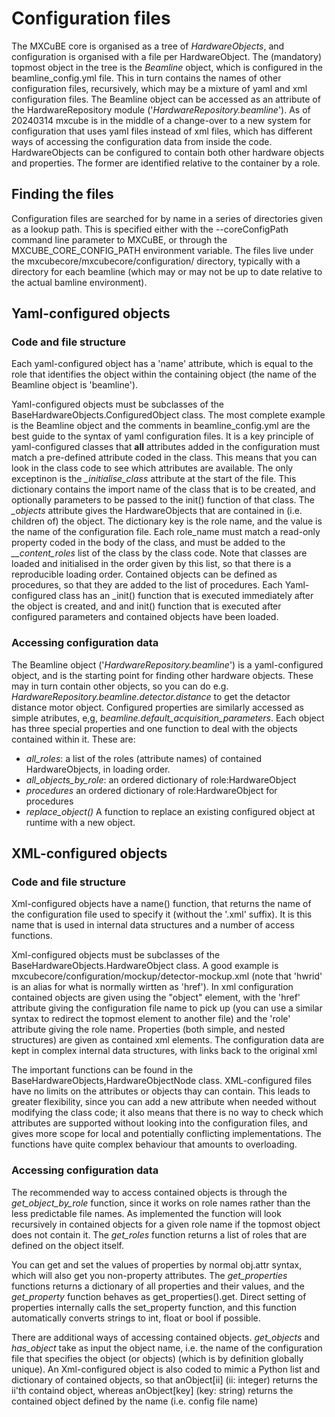 # Configuration files

The MXCuBE core is organised as a tree of *HardwareObjects*, and configuration is organised with a file per HardwareObject. The (mandatory) topmost object in the tree is the *Beamline* object, which is configured in the beamline_config.yml file. This in turn contains the names of other configuration files, recursively, which may be a mixture of yaml and xml configuration files. The Beamline object can be accessed as an attribute of the HardwareRepository module ('*HardwareRepository.beamline*'). As of 20240314 mxcube is in the middle of a change-over to a new system for configuration that uses yaml files instead of xml files, which has different ways of accessing the configuration data from inside the code.
HardwareObjects can be configured to contain both other hardware objects and properties. The former are identified relative to the container by a role.

## Finding the files
Configuration files are searched for by name in a series of directories given as a lookup path. This is specified either with the --coreConfigPath command line parameter to MXCuBE, or through the MXCUBE_CORE_CONFIG_PATH environment variable. The files live under the mxcubecore/mxcubecore/configuration/ directory, typically with a directory for each beamline (which may or may not be up to date relative to the actual bamline environment).

## Yaml-configured objects
### Code and file structure
Each yaml-configured object has a 'name' attribute, which is equal to the role that identifies the object within the containing object (the name of the Beamline object is 'beamline').

Yaml-configured objects must be subclasses of the BaseHardwareObjects.ConfiguredObject class. The most complete example is the Beamline object and the comments in beamline_config.yml are the best guide to the syntax of yaml configuration files. It is a key principle of yaml-configured classes that **all** attributes added in the configuration must match a pre-defined attribute coded in the class. This means that you can look in the class code to see which attributes are  available.  The only exceptinon is the *_initialise_class* attribute at the start of the file. This dictionary contains the import name of the class that is to be created, and optionally parameters to be passed to the init() function of that class. The *_objects* attribute gives the HardwareObjects that are contained in (i.e. children of) the object. The dictionary key is the role name, and the value is the name of the configuration file. Each role_name must match a read-only property coded in the body of the class, and must be added to the *__content_roles* list of the class by the class code. Note that classes are loaded and initialised in the order given by this list, so that there is a reproducible loading order. Contained objects can be defined as procedures, so that they are added to the list of procedures. Each Yaml-configured class has an _init() function that is executed immediately after the object is created, and and init() function that is executed after configured parameters and contained objects have been loaded.

### Accessing configuration data
The Beamline object ('*HardwareRepository.beamline*') is a yaml-configured object, and is the starting point for finding other hardware objects. These may in turn contain other objects, so you can do e.g. *HardwareRepository.beamline.detector.distance* to get the detactor distance motor object. Configured properties are similarly accessed as simple atributes, e,g,  *beamline.default_acquisition_parameters*. Each object has three special properties and one function to deal with the objects contained within it. These are:

- *all_roles*: a list of the roles (attribute names) of contained HardwareObjects, in loading order.
- *all_objects_by_role*: an ordered dictionary of role:HardwareObject
- *procedures* an ordered dictionary of role:HardwareObject for procedures
- *replace_object()* A function to replace an existing configured object at runtime with a new object.

## XML-configured objects
### Code and file structure
Xml-configured objects have a name() function, that returns the name of the configuration file used to specify it (without the '.xml' suffix). It is this name that is used in internal data structures and a number of access functions.

Xml-configured objects must be subclasses of the BaseHardwareObjects.HardwareObject class. A good example is mxcubecore/configuration/mockup/detector-mockup.xml (note that 'hwrid' is an alias for what is normally wirtten as 'href'). In xml configuration contained objects are given using the "object" element, with the 'href' attribute giving the configuration file name to pick up (you can use a similar syntax to redirect the topmost element to another file) and the 'role' attribute giving the role name. Properties (both simple, and nested structures) are given as contained xml elements. The configuration data are kept in complex internal data structures, with links back to the original xml

The important functions can be found in the BaseHardwareObjects,HardwareObjectNode class. XML-configured files have no limits on the attributes or objects thay can contain. This leads to greater flexibility, since you can add a new attribute when needed without modifying the class code; it also means that there is no way to check which attributes are supported without looking into the configuration files, and gives more scope for local and potentially conflicting implementations. The functions have quite complex behaviour that amounts to overloading.

### Accessing configuration data

The recommended way to access contained objects is through the *get_object_by_role* function, since it works on role names rather than the less predictable file names. As implemented the function will look recursively in contained objects for a given role name if the topmost object does not contain it. The *get_roles* function returns a list of roles that are defined on the object itself.

You can get and set the values of properties by normal obj.attr syntax, which will also get you non-property attributes. The *get_properties* functions returns a dictionary of all properties and their values, and the *get_property* function behaves as get_properties().get. Direct setting of properties internally calls the set_property function, and this function automatically converts strings to int, float or bool if possible.

There are additional ways of accessing contained objects. *get_objects* and *has_object* take as input the object name, i.e. the name of the configuration file that specifies the object (or objects) (which is by definition globally unique). An Xml-configured object is also coded to mimic a Python list and dictionary of contained objects, so that anObject[ii] (ii: integer) returns the ii'th containd object, whereas anObject[key] (key: string) returns the contained object defined by the name (i.e. config file name)
